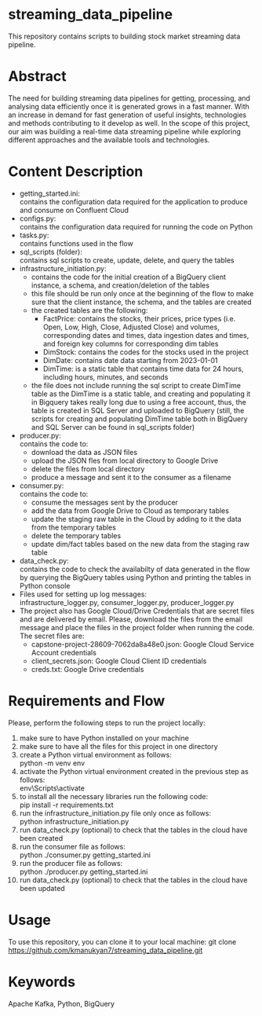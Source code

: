 # streaming_data_pipeline
This repository contains scripts to building stock market streaming data pipeline. 

# Abstract
The need for building streaming data pipelines for getting, processing, and analysing data efficiently once it is generated grows in a fast manner. With an increase in demand for fast generation of useful insights, technologies and methods contributing to it develop as well. In the scope of this project, our aim was building a real-time data streaming pipeline while exploring different approaches and the available tools and technologies.

# Content Description

- getting_started.ini: <br>
      contains the configuration data required for the application to produce and consume on Confluent Cloud
- configs.py: <br>
      contains the configuration data required for running the code on Python
- tasks.py: <br>
      contains functions used in the flow 
- sql_scripts (folder): <br>
      contains sql scripts to create, update, delete, and query the tables
- infrastructure_initiation.py: <br>
    * contains the code for the initial creation of a BigQuery client instance, a schema, and creation/deletion of the tables <br>
    * this file should be run only once at the beginning of the flow to make sure that the client instance, the schema, and the tables are created <br>
    * the created tables are the following:
      * FactPrice: contains the stocks, their prices, price types (i.e. Open, Low, High, Close, Adjusted Close) and volumes, corresponding dates and times, data ingestion dates and times, and foreign key columns for corresponding dim tables <br>
      * DimStock: contains the codes for the stocks used in the project <br>
      * DimDate: contains date data starting from 2023-01-01 <br>
      * DimTime: is a static table that contains time data for 24 hours, including hours, minutes, and seconds <br>
    * the file does not include running the sql script to create DimTime table as the DimTime is a static table, and creating and populating it in Bigquery takes really long due to using a free account, thus, the table is created in SQL Server and uploaded to BigQuery (still, the scripts for creating and populating DimTime table both in BigQuery and SQL Server can be found in sql_scripts folder)      
- producer.py: <br>
 contains the code to: <br>
     * download the data as JSON files <br>
     * upload the JSON fles from local directory to Google Drive <br>
     * delete the files from local directory <br>
     * produce a message and sent it to the consumer as a filename
- consumer.py: <br>
  contains the code to: <br>
     * consume the messages sent by the producer <br>
     * add the data from Google Drive to Cloud as temporary tables <br>
     * update the staging raw table in the Cloud by adding to it the data from the temporary tables <br>
     * delete the temporary tables <br>
     * update dim/fact tables based on the new data from the staging raw table <br>
- data_check.py: <br>
      contains the code to check the availabilty of data generated in the flow by querying the BigQuery tables using Python and printing the tables in Python             console
- Files used for setting up log messages: <br>
      infrastructure_logger.py, consumer_logger.py, producer_logger.py
- The project also has Google Cloud/Drive Credentials that are secret files and are delivered by email. Please, download the files from the email message and place the files in the project folder when running the code. The secret files are:
     * capstone-project-28609-7062da8a48e0.json: Google Cloud Service Account credentials
     * client_secrets.json: Google Cloud Client ID credentials
     * creds.txt: Google Drive credentials
       
# Requirements and Flow

Please, perform the following steps to run the project locally:

1) make sure to have Python installed on your machine
2) make sure to have all the files for this project in one directory
3) create a Python virtual environment as follows: <br>
     python -m venv env
4) activate the Python virtual environment created in the previous step as follows: <br>
     env\Scripts\activate
5) to install all the necessary libraries run the following code: <br>
     pip install -r requirements.txt
6) run the infrastructure_initiation.py file only once as follows: <br>
     python infrastructure_initiation.py 
7) run data_check.py (optional) to check that the tables in the cloud have been created 
8) run the consumer file as follows: <br>
      python ./consumer.py getting_started.ini
9) run the producer file as follows: <br>
      python ./producer.py getting_started.ini
10) run data_check.py (optional) to check that the tables in the cloud have been updated 

# Usage
To use this repository, you can clone it to your local machine: git clone https://github.com/kmanukyan7/streaming_data_pipeline.git

# Keywords
Apache Kafka, Python, BigQuery
